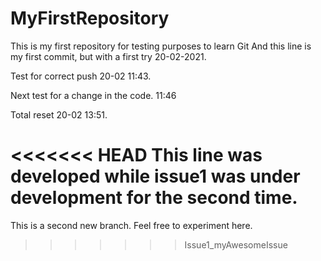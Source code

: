 # MyFirstRepository
This is my first repository for testing purposes to learn Git
And this line is my first commit, but with a first try 20-02-2021.

Test for correct push 20-02 11:43.

Next test for a change in the code. 11:46

Total reset 20-02 13:51. 

<<<<<<< HEAD
This line was developed while issue1 was under development for the second time.
=======
This is a second new branch. Feel free to experiment here.
>>>>>>> Issue1_myAwesomeIssue
